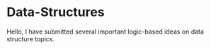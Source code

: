 # Data-Structures
Hello, I have submitted several important logic-based ideas on data structure topics.
